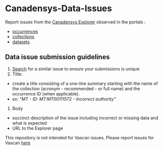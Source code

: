 # Canadensys-Data-Issues

Report issues from the [Canadensys Explorer](http://explorer.canadensys.net/) observed in the portals :
  * [occurrences](http://explorer.canadensys.net/)
  * [collections](http://collections.canadensys.net/)
  * [datasets](http://collections.canadensys.net/datasets)
  
## Data issue submission guidelines

1. [Search](https://github.com/Canadensys/Canadensys-Data-Issues/issues) for a similar issue to ensure your submissions is unique
1. Title:
  * create a title consisting of a one-line summary starting with the name of the collection (acronym - recommended - or full name) and the occurrence ID (when applicable).
  * *ex: "MT - ID: MT:MT00111572 - Incorrect authority"*
1. Body
* succinct description of the issue including incorrect or missing data and what is expected
* URL to the Explorer page


This repository is not intended for Vascan issues. Please report issues for Vascan [here](https://github.com/Canadensys/vascan-data/issues)
